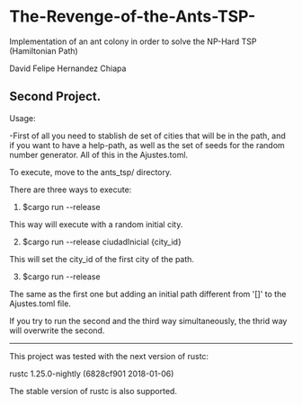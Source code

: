 # The-Revenge-of-the-Ants-TSP-
Implementation of an ant colony in order to solve the NP-Hard TSP (Hamiltonian Path)

David Felipe Hernandez Chiapa

Second Project.
-------------------------------------------------------------

Usage:

-First of all you need to stablish de set of cities that will be in the path, and if you want to have a help-path, as well as the set of seeds for the random number generator. All of this in the Ajustes.toml.

To execute, move to the ants_tsp/ directory.

There are three ways to execute:

1) $cargo run --release

This way will execute with a random initial city.

2) $cargo run --release ciudadInicial {city_id}

This will set the city_id of the first city of the path.

3) $cargo run --release

The same as the first one but adding an initial path different from '[]' to the Ajustes.toml file.

If you try to run the second and the third way simultaneously, the thrid way will overwrite the second.

-------------------------------------------------------------

This project was tested with the next version of rustc:

rustc 1.25.0-nightly (6828cf901 2018-01-06)


The stable version of rustc is also supported.
